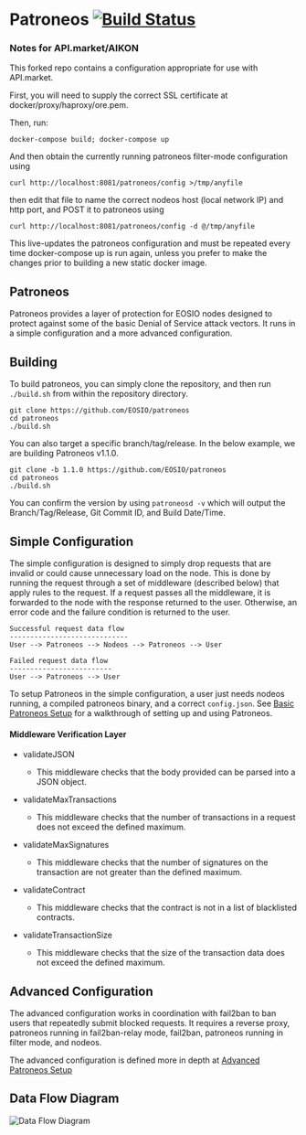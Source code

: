 # Patroneos [![Build Status](https://travis-ci.org/EOSIO/patroneos.svg?branch=master)](https://travis-ci.org/EOSIO/patroneos)

### Notes for API.market/AIKON
This forked repo contains a configuration appropriate for use with API.market.

First, you will need to supply the correct SSL certificate at docker/proxy/haproxy/ore.pem.

Then, run:

```
docker-compose build; docker-compose up
```

And then obtain the currently running patroneos filter-mode configuration using 

```
curl http://localhost:8081/patroneos/config >/tmp/anyfile
```
then edit that file to name the correct nodeos host (local network IP) and http port, and POST it to patroneos using

```
curl http://localhost:8081/patroneos/config -d @/tmp/anyfile
```
This live-updates the patroneos configuration and must be repeated every time docker-compose up is run again, unless you prefer to make the changes prior to building a new static docker image.


## Patroneos
Patroneos provides a layer of protection for EOSIO nodes designed to protect against some of the basic Denial of Service attack vectors. It runs in a simple configuration and a more advanced configuration.

## Building
To build patroneos, you can simply clone the repository, and then run `./build.sh` from within the repository directory.

```
git clone https://github.com/EOSIO/patroneos
cd patroneos
./build.sh
```

You can also target a specific branch/tag/release. In the below example, we are building Patroneos v1.1.0.
```
git clone -b 1.1.0 https://github.com/EOSIO/patroneos
cd patroneos
./build.sh
```

You can confirm the version by using `patroneosd -v` which will output the Branch/Tag/Release, Git Commit ID, and Build Date/Time.

## Simple Configuration
The simple configuration is designed to simply drop requests that are invalid or could cause unnecessary load on the node. This is done by running the request through a set of middleware (described below) that apply rules to the request. If a request passes all the middleware, it is forwarded to the node with the response returned to the user. Otherwise, an error code and the failure condition is returned to the user.

```
Successful request data flow
-----------------------------
User --> Patroneos --> Nodeos --> Patroneos --> User
```
```
Failed request data flow
-------------------------
User --> Patroneos --> User
```

To setup Patroneos in the simple configuration, a user just needs nodeos running, a compiled patroneos binary, and a correct `config.json`. See [Basic Patroneos Setup](TUTORIAL-SIMPLE.md) for a walkthrough of setting up and using Patroneos.

#### Middleware Verification Layer

* validateJSON
    * This middleware checks that the body provided can be parsed into a JSON object.

* validateMaxTransactions
    * This middleware checks that the number of transactions in a request does not exceed the defined maximum.

* validateMaxSignatures
    * This middleware checks that the number of signatures on the transaction are not greater than the defined maximum.

* validateContract
    * This middleware checks that the contract is not in a list of blacklisted contracts.

* validateTransactionSize
    * This middleware checks that the size of the transaction data does not exceed the defined maximum.

## Advanced Configuration
The advanced configuration works in coordination with fail2ban to ban users that repeatedly submit blocked requests. It requires a reverse proxy, patroneos running in fail2ban-relay mode, fail2ban, patroneos running in filter mode, and nodeos.

The advanced configuration is defined more in depth at [Advanced Patroneos Setup](TUTORIAL-ADVANCED.md)

## Data Flow Diagram

![Data Flow Diagram](patroneos-diagram.png "Patroneos Data Flow Diagram")
